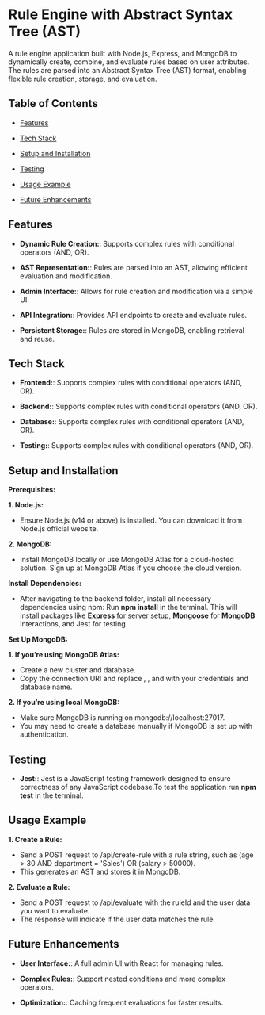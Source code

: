 # Rule Engine with Abstract Syntax Tree (AST)

A rule engine application built with Node.js, Express, and MongoDB to dynamically create, combine, and evaluate rules based on user attributes. The rules are parsed into an Abstract Syntax Tree (AST) format, enabling flexible rule creation, storage, and evaluation.


## Table of Contents

- [Features](#features)
  
- [Tech Stack](#tech-stack)
  
- [Setup and Installation](#setup-and-installation)
  
- [Testing](#testing)
  
- [Usage Example](#usage-example)
  
- [Future Enhancements](#future-enhancements)


## Features

- **Dynamic Rule Creation:**: Supports complex rules with conditional operators (AND, OR).
  
- **AST Representation:**: Rules are parsed into an AST, allowing efficient evaluation and modification.
  
- **Admin Interface:**: Allows for rule creation and modification via a simple UI.
  
- **API Integration:**: Provides API endpoints to create and evaluate rules.
  
- **Persistent Storage:**: Rules are stored in MongoDB, enabling retrieval and reuse.
  

## Tech Stack

- **Frontend:**: Supports complex rules with conditional operators (AND, OR).
  
- **Backend:**: Supports complex rules with conditional operators (AND, OR).
  
- **Database:**: Supports complex rules with conditional operators (AND, OR).
  
- **Testing:**: Supports complex rules with conditional operators (AND, OR).


## Setup and Installation

**Prerequisites:**

**1. Node.js:**
   - Ensure Node.js (v14 or above) is installed. You can download it from Node.js official website.
    
**2. MongoDB:**
   - Install MongoDB locally or use MongoDB Atlas for a cloud-hosted solution. Sign up at MongoDB Atlas if you choose the cloud version.
     
**Install Dependencies:**
   - After navigating to the backend folder, install all necessary dependencies using npm: Run **npm install** in the terminal. This will install packages like **Express** for server setup, **Mongoose** for **MongoDB** interactions, and Jest for testing.

**Set Up MongoDB:**

   **1. If you’re using MongoDB Atlas:**
   - Create a new cluster and database.
   - Copy the connection URI and replace <username>, <password>, and <dbname> with your credentials and database name.

   **2. If you’re using local MongoDB:**
   - Make sure MongoDB is running on mongodb://localhost:27017.
   - You may need to create a database manually if MongoDB is set up with authentication.


## Testing

- **Jest:**: Jest is a JavaScript testing framework designed to ensure correctness of any JavaScript codebase.To test the application run **npm test** in the terminal.


## Usage Example

**1. Create a Rule:**
   - Send a POST request to /api/create-rule with a rule string, such as (age > 30 AND department = 'Sales') OR (salary > 50000).
   - This generates an AST and stores it in MongoDB.

  
**2. Evaluate a Rule:**
 - Send a POST request to /api/evaluate with the ruleId and the user data you want to evaluate.
 - The response will indicate if the user data matches the rule.


## Future Enhancements

- **User Interface:**: A full admin UI with React for managing rules.
  
- **Complex Rules:**: Support nested conditions and more complex operators.
  
- **Optimization:**: Caching frequent evaluations for faster results.
